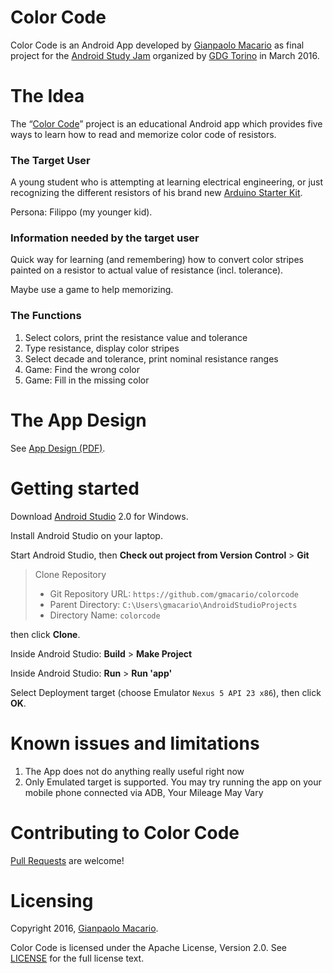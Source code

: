 # Color Code

Color Code is an Android App developed by [Gianpaolo Macario](https://gmacario.github.io/)
as final project for the [Android Study Jam](http://android-studyjam.eventbrite.it/) organized by [GDG Torino](https://www.facebook.com/gdgtorino) in March 2016.

The Idea
========

The “[Color Code](https://github.com/gmacario/colorcode)” project is an educational Android app which provides five ways to learn how to read and memorize color code of resistors.

### The Target User

A young student who is attempting at learning electrical engineering, or just recognizing the different resistors of his brand new [Arduino Starter Kit](http://www.arduino.cc/en/Main/ArduinoStarterKit).

Persona: Filippo (my younger kid).


### Information needed by the target user

Quick way for learning (and remembering) how to convert color stripes painted on a resistor to actual value of resistance (incl. tolerance).

Maybe use a game to help memorizing.


### The Functions

1. Select colors, print the resistance value and tolerance
2. Type resistance, display color stripes
3. Select decade and tolerance, print nominal resistance ranges
4. Game: Find the wrong color
5. Game: Fill in the missing color


The App Design
===============

See [App Design (PDF)](colorcode-design-20160413-1656.pdf).


Getting started
===============

Download [Android Studio](http://developer.android.com/sdk/index.html) 2.0 for Windows.

Install Android Studio on your laptop.

Start Android Studio, then **Check out project from Version Control** > **Git**

> Clone Repository
>
> * Git Repository URL: `https://github.com/gmacario/colorcode`
> * Parent Directory: `C:\Users\gmacario\AndroidStudioProjects`
> * Directory Name: `colorcode`

then click **Clone**.

Inside Android Studio: **Build** > **Make Project**

Inside Android Studio: **Run** > **Run 'app'**

Select Deployment target (choose Emulator `Nexus 5 API 23 x86`), then click **OK**.


Known issues and limitations
============================

1. The App does not do anything really useful right now
1. Only Emulated target is supported. You may try running the app on your mobile phone connected via ADB, Your Mileage May Vary


Contributing to Color Code
==========================

[Pull Requests](https://github.com/gmacario/colorcode/pulls) are welcome!


Licensing
=========

Copyright 2016, [Gianpaolo Macario](https://gmacario.github.io/).

Color Code is licensed under the Apache License, Version 2.0. See
[LICENSE](https://github.com/gmacario/colorcode/blob/master/LICENSE) for the full
license text.

<!-- EOF -->

